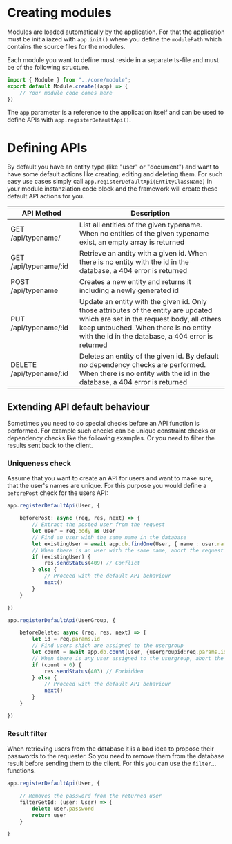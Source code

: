 # Creating modules

Modules are loaded automatically by the application. For that the application must be initialiazed with `app.init()` where you define the `modulePath` which contains the source files for the modules.

Each module you want to define must reside in a separate ts-file and must be of the following structure.

```typescript
import { Module } from "../core/module";
export default Module.create((app) => {
    // Your module code comes here
})
```

The `app` parameter is a reference to the application itself and can be used to define APIs with `app.registerDefaultApi()`.

# Defining APIs

By default you have an entity type (like "user" or "document") and want to have some default actions like creating, editing and deleting them. For such easy use cases simply call `app.registerDefaultApi(EntityClassName)` in your module instanziation code block and the framework will create these default API actions for you.

| API Method | Description |
|-|-|
| GET /api/typename/ | List all entities of the given typename. When no entities of the given typename exist, an empty array is returned |
| GET /api/typename/:id | Retrieve an antity with a given id. When there is no entity with the id in the database, a 404 error is returned |
| POST /api/typename | Creates a new entity and returns it including a newly generated id |
| PUT /api/typename/:id | Update an entity with the given id. Only those attributes of the entity are updated which are set in the request body, all others keep untouched. When there is no entity with the id in the database, a 404 error is returned |
| DELETE /api/typename/:id | Deletes an entity of the given id. By default no dependency checks are performed. When there is no entity with the id in the database, a 404 error is returned |

## Extending API default behaviour

Sometimes you need to do special checks before an API function is performed. For example such checks can be unique constraint checks or dependency checks like the following examples. Or you need to filter the results sent back to the client.

### Uniqueness check

Assume that you want to create an API for users and want to make sure, that the user's names are unique. For this purpose you would define a `beforePost` check for the users API:

```typescript
app.registerDefaultApi(User, {

    beforePost: async (req, res, next) => {
        // Extract the posted user from the request
        let user = req.body as User
        // Find an user with the same name in the database
        let existingUser = await app.db.findOne(User, { name : user.name } as User)
        // When there is an user with the same name, abort the request with an error code
        if (existingUser) {
            res.sendStatus(409) // Conflict
        } else {
            // Proceed with the default API behaviour
            next()
        }
    }

})
```

```typescript
app.registerDefaultApi(UserGroup, {

    beforeDelete: async (req, res, next) => {
        let id = req.params.id
        // Find users shich are assigned to the usergroup
        let count = await app.db.count(User, {usergroupid:req.params.id})
        // When there is any user assigned to the usergroup, abort the request with an error code
        if (count > 0) {
            res.sendStatus(403) // Forbidden
        } else {
            // Proceed with the default API behaviour
            next()
        }
    }

})
```

### Result filter

When retrieving users from the database it is a bad idea to propose their passwords to the requester. So you need to remove them from the database result before sending them to the client. For this you can use the `filter`... functions.

```typescript
app.registerDefaultApi(User, {

    // Removes the password from the returned user
    filterGetId: (user: User) => {
        delete user.password
        return user
    }

}
```